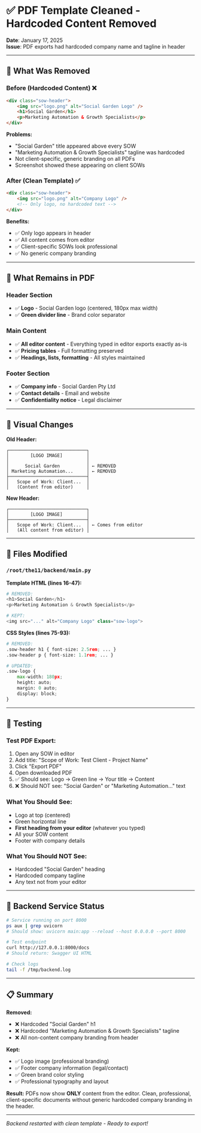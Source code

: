 # ✅ PDF Template Cleaned - Hardcoded Content Removed

**Date**: January 17, 2025  
**Issue**: PDF exports had hardcoded company name and tagline in header

---

## 🎯 What Was Removed

### Before (Hardcoded Content) ❌
```html
<div class="sow-header">
    <img src="logo.png" alt="Social Garden Logo" />
    <h1>Social Garden</h1>
    <p>Marketing Automation & Growth Specialists</p>
</div>
```

**Problems:**
- "Social Garden" title appeared above every SOW
- "Marketing Automation & Growth Specialists" tagline was hardcoded
- Not client-specific, generic branding on all PDFs
- Screenshot showed these appearing on client SOWs

### After (Clean Template) ✅
```html
<div class="sow-header">
    <img src="logo.png" alt="Company Logo" />
    <!-- Only logo, no hardcoded text -->
</div>
```

**Benefits:**
- ✅ Only logo appears in header
- ✅ All content comes from editor
- ✅ Client-specific SOWs look professional
- ✅ No generic company branding

---

## 📄 What Remains in PDF

### Header Section
- ✅ **Logo** - Social Garden logo (centered, 180px max width)
- ✅ **Green divider line** - Brand color separator

### Main Content
- ✅ **All editor content** - Everything typed in editor exports exactly as-is
- ✅ **Pricing tables** - Full formatting preserved
- ✅ **Headings, lists, formatting** - All styles maintained

### Footer Section  
- ✅ **Company info** - Social Garden Pty Ltd
- ✅ **Contact details** - Email and website
- ✅ **Confidentiality notice** - Legal disclaimer

---

## 🎨 Visual Changes

**Old Header:**
```
┌─────────────────────────────┐
│        [LOGO IMAGE]         │
│                             │
│      Social Garden          │ ← REMOVED
│ Marketing Automation...     │ ← REMOVED
├─────────────────────────────┤
│   Scope of Work: Client...  │
│   (Content from editor)     │
```

**New Header:**
```
┌─────────────────────────────┐
│        [LOGO IMAGE]         │
├─────────────────────────────┤
│   Scope of Work: Client...  │ ← Comes from editor
│   (All content from editor) │
```

---

## 🔧 Files Modified

### `/root/the11/backend/main.py`

**Template HTML (lines 16-47):**
```python
# REMOVED:
<h1>Social Garden</h1>
<p>Marketing Automation & Growth Specialists</p>

# KEPT:
<img src="..." alt="Company Logo" class="sow-logo">
```

**CSS Styles (lines 75-93):**
```python
# REMOVED:
.sow-header h1 { font-size: 2.5rem; ... }
.sow-header p { font-size: 1.1rem; ... }

# UPDATED:
.sow-logo {
    max-width: 180px;
    height: auto;
    margin: 0 auto;
    display: block;
}
```

---

## 🧪 Testing

### Test PDF Export:
1. Open any SOW in editor
2. Add title: "Scope of Work: Test Client - Project Name"
3. Click "Export PDF"
4. Open downloaded PDF
5. ✅ Should see: Logo → Green line → Your title → Content
6. ❌ Should NOT see: "Social Garden" or "Marketing Automation..." text

### What You Should See:
- Logo at top (centered)
- Green horizontal line
- **First heading from your editor** (whatever you typed)
- All your SOW content
- Footer with company details

### What You Should NOT See:
- Hardcoded "Social Garden" heading
- Hardcoded company tagline
- Any text not from your editor

---

## 🚀 Backend Service Status

```bash
# Service running on port 8000
ps aux | grep uvicorn
# Should show: uvicorn main:app --reload --host 0.0.0.0 --port 8000

# Test endpoint
curl http://127.0.0.1:8000/docs
# Should return: Swagger UI HTML

# Check logs
tail -f /tmp/backend.log
```

---

## 📋 Summary

**Removed:**
- ❌ Hardcoded "Social Garden" h1
- ❌ Hardcoded "Marketing Automation & Growth Specialists" tagline
- ❌ All non-content company branding from header

**Kept:**
- ✅ Logo image (professional branding)
- ✅ Footer company information (legal/contact)
- ✅ Green brand color styling
- ✅ Professional typography and layout

**Result:** 
PDFs now show **ONLY** content from the editor. Clean, professional, client-specific documents without generic hardcoded company branding in the header.

---

*Backend restarted with clean template - Ready to export!*

